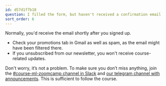 ```yaml
---
id: d57d1f7b18
question: I filled the form, but haven't received a confirmation email. Is it normal?
sort_order: 6
---
```


Normally, you'd receive the email shortly after you signed up.

- Check your promotions tab in Gmail as well as spam, as the email might have been filtered there.
- If you unsubscribed from our newsletter, you won't receive course-related updates.

Don't worry, it’s not a problem. To make sure you don’t miss anything, join the [#course-ml-zoomcamp channel in Slack](https://app.slack.com/client/T01ATQK62F8/C0288NJ5XSA) and [our telegram channel with announcements](https://t.me/mlzoomcamp). This is sufficient to follow the course.